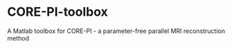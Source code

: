 # CORE-PI-toolbox
A Matlab toolbox for CORE-PI - a parameter-free parallel MRI reconstruction method
